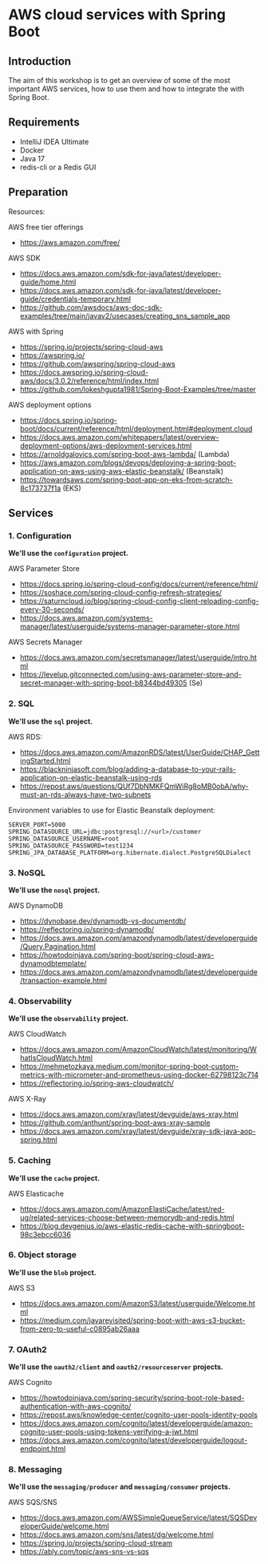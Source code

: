 # AWS cloud services with Spring Boot 

## Introduction
The aim of this workshop is to get an overview of some of the most important AWS services, how to use them and how to integrate the with Spring Boot.

## Requirements

- IntelliJ IDEA Ultimate
- Docker
- Java 17
- redis-cli or a Redis GUI

## Preparation

Resources:  

AWS free tier offerings
- https://aws.amazon.com/free/

AWS SDK
- https://docs.aws.amazon.com/sdk-for-java/latest/developer-guide/home.html
- https://docs.aws.amazon.com/sdk-for-java/latest/developer-guide/credentials-temporary.html
- https://github.com/awsdocs/aws-doc-sdk-examples/tree/main/javav2/usecases/creating_sns_sample_app

AWS with Spring
- https://spring.io/projects/spring-cloud-aws
- https://awspring.io/
- https://github.com/awspring/spring-cloud-aws
- https://docs.awspring.io/spring-cloud-aws/docs/3.0.2/reference/html/index.html
- https://github.com/lokeshgupta1981/Spring-Boot-Examples/tree/master

AWS deployment options
- https://docs.spring.io/spring-boot/docs/current/reference/html/deployment.html#deployment.cloud
- https://docs.aws.amazon.com/whitepapers/latest/overview-deployment-options/aws-deployment-services.html
- https://arnoldgalovics.com/spring-boot-aws-lambda/ (Lambda)
- https://aws.amazon.com/blogs/devops/deploying-a-spring-boot-application-on-aws-using-aws-elastic-beanstalk/ (Beanstalk)
- https://towardsaws.com/spring-boot-app-on-eks-from-scratch-8c173737f1a (EKS)

## Services

### 1. Configuration
**We'll use the `configuration` project.**

AWS Parameter Store
- https://docs.spring.io/spring-cloud-config/docs/current/reference/html/
- https://soshace.com/spring-cloud-config-refresh-strategies/
- https://saturncloud.io/blog/spring-cloud-config-client-reloading-config-every-30-seconds/
- https://docs.aws.amazon.com/systems-manager/latest/userguide/systems-manager-parameter-store.html

AWS Secrets Manager
- https://docs.aws.amazon.com/secretsmanager/latest/userguide/intro.html
- https://levelup.gitconnected.com/using-aws-parameter-store-and-secret-manager-with-spring-boot-b8344bd49305 (Se)

### 2. SQL
**We'll use the `sql` project.**

AWS RDS:
- https://docs.aws.amazon.com/AmazonRDS/latest/UserGuide/CHAP_GettingStarted.html
- https://blackninjasoft.com/blog/adding-a-database-to-your-rails-application-on-elastic-beanstalk-using-rds
- https://repost.aws/questions/QUf7DbNMKFQmWiRg8oMB0obA/why-must-an-rds-always-have-two-subnets

Environment variables to use for Elastic Beanstalk deployment: 
```
SERVER_PORT=5000
SPRING_DATASOURCE_URL=jdbc:postgresql://<url>/customer
SPRING_DATASOURCE_USERNAME=root
SPRING_DATASOURCE_PASSWORD=test1234
SPRING_JPA_DATABASE_PLATFORM=org.hibernate.dialect.PostgreSQLDialect
```

### 3. NoSQL
**We'll use the `nosql` project.**

AWS DynamoDB
- https://dynobase.dev/dynamodb-vs-documentdb/
- https://reflectoring.io/spring-dynamodb/
- https://docs.aws.amazon.com/amazondynamodb/latest/developerguide/Query.Pagination.html
- https://howtodoinjava.com/spring-boot/spring-cloud-aws-dynamodbtemplate/
- https://docs.aws.amazon.com/amazondynamodb/latest/developerguide/transaction-example.html

### 4. Observability
**We'll use the `observability` project.**

AWS CloudWatch
- https://docs.aws.amazon.com/AmazonCloudWatch/latest/monitoring/WhatIsCloudWatch.html
- https://mehmetozkaya.medium.com/monitor-spring-boot-custom-metrics-with-micrometer-and-prometheus-using-docker-62798123c714
- https://reflectoring.io/spring-aws-cloudwatch/

AWS X-Ray
- https://docs.aws.amazon.com/xray/latest/devguide/aws-xray.html
- https://github.com/anthunt/spring-boot-aws-xray-sample
- https://docs.aws.amazon.com/xray/latest/devguide/xray-sdk-java-aop-spring.html

### 5. Caching
**We'll use the `cache` project.**

AWS Elasticache
- https://docs.aws.amazon.com/AmazonElastiCache/latest/red-ug/related-services-choose-between-memorydb-and-redis.html
- https://blog.devgenius.io/aws-elastic-redis-cache-with-springboot-98c3ebcc6036

### 6. Object storage
**We'll use the `blob` project.**

AWS S3
- https://docs.aws.amazon.com/AmazonS3/latest/userguide/Welcome.html
- https://medium.com/javarevisited/spring-boot-with-aws-s3-bucket-from-zero-to-useful-c0895ab26aaa

### 7. OAuth2 
**We'll use the `oauth2/client` and `oauth2/resourceserver` projects.**

AWS Cognito
- https://howtodoinjava.com/spring-security/spring-boot-role-based-authentication-with-aws-cognito/
- https://repost.aws/knowledge-center/cognito-user-pools-identity-pools
- https://docs.aws.amazon.com/cognito/latest/developerguide/amazon-cognito-user-pools-using-tokens-verifying-a-jwt.html
- https://docs.aws.amazon.com/cognito/latest/developerguide/logout-endpoint.html

### 8. Messaging
**We'll use the `messaging/producer` and `messaging/consumer` projects.**

AWS SQS/SNS
- https://docs.aws.amazon.com/AWSSimpleQueueService/latest/SQSDeveloperGuide/welcome.html
- https://docs.aws.amazon.com/sns/latest/dg/welcome.html
- https://spring.io/projects/spring-cloud-stream
- https://ably.com/topic/aws-sns-vs-sqs
